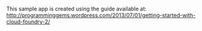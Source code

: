 
This sample app is created using the guide available at:
http://programminggems.wordpress.com/2013/07/01/getting-started-with-cloud-foundry-2/


